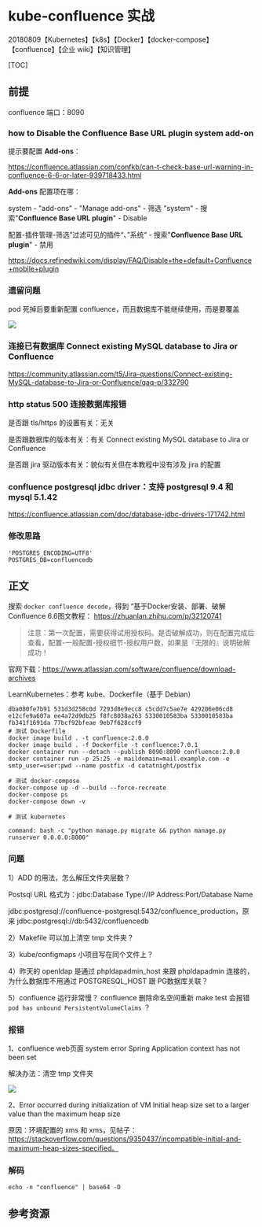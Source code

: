 # kube-confluence 实战

20180809【Kubernetes】【k8s】【Docker】【docker-compose】【confluence】【企业 wiki】【知识管理】

[TOC]

## 前提

confluence 端口：8090



### how to Disable the Confluence Base URL plugin system add-on

提示要配置 **Add-ons**：

https://confluence.atlassian.com/confkb/can-t-check-base-url-warning-in-confluence-6-6-or-later-939718433.html

**Add-ons** 配置项在哪：

system - "add-ons" - "Manage add-ons" - 筛选 "system" - 搜索"**Confluence Base URL plugin**" - Disable

配置-插件管理-筛选”过滤可见的插件“、”系统“ - 搜索"**Confluence Base URL plugin**" - 禁用

https://docs.refinedwiki.com/display/FAQ/Disable+the+default+Confluence+mobile+plugin



### 遗留问题

pod 死掉后要重新配置 confluence，而且数据库不能继续使用，而是要覆盖

![](https://ws3.sinaimg.cn/large/006tNc79gy1fvniuu93laj31kw0zkapb.jpg)



### 连接已有数据库 Connect existing MySQL database to Jira or Confluence

https://community.atlassian.com/t5/Jira-questions/Connect-existing-MySQL-database-to-Jira-or-Confluence/qaq-p/332790



### http status 500 连接数据库报错

是否跟 tls/https 的设置有关：无关

是否跟数据库的版本有关：有关 Connect existing MySQL database to Jira or Confluence

是否跟 jira 驱动版本有关：貌似有关但在本教程中没有涉及 jira 的配置



### confluence postgresql jdbc driver：支持 postgresql 9.4 和 mysql 5.1.42

https://confluence.atlassian.com/doc/database-jdbc-drivers-171742.html



### 修改思路

```
'POSTGRES_ENCODING=UTF8'
POSTGRES_DB=confluencedb
```





## 正文

搜索 `docker confluence decode`，得到 “基于Docker安装、部署、破解Confluence 6.6图文教程： <https://zhuanlan.zhihu.com/p/32120741>  

> 注意：第一次配置，需要获得试用授权码。是否破解成功，则在配置完成后查看，配置-一般配置-授权细节-授权用户数，如果是『无限的』说明破解成功！

官网下载：https://www.atlassian.com/software/confluence/download-archives

LearnKubernetes：参考 kube、Dockerfile（基于 Debian）

```
dba080fe7b91 531d3d258c0d 7293d8e9ecc8 c5cdd7c5ae7e 429206e06cd8 e12cfe9a607a ee4a72d9db25 f8fc8038a263 5330010583ba 5330010583ba fb341f1691da 77bcf92bfeae 9eb7f628ccf9
# 测试 Dockerfile
docker image build . -t confluence:2.0.0
docker image build . -f Dockerfile -t confluence:7.0.1
docker container run --detach --publish 8090:8090 confluence:2.0.0
docker container run -p 25:25 -e maildomain=mail.example.com -e smtp_user=user:pwd --name postfix -d catatnight/postfix

# 测试 docker-compose
docker-compose up -d --build --force-recreate
docker-compose ps
docker-compose down -v

# 测试 kubernetes

command: bash -c "python manage.py migrate && python manage.py runserver 0.0.0.0:8000"
```



### 问题

1）ADD 的用法，怎么解压文件夹层数？

Postsql URL 格式为：jdbc:Database Type://IP Address:Port/Database Name

jdbc:postgresql://confluence-postgresql:5432/confluence_production，原来 jdbc:postgresql://db:5432/confluencedb

2）Makefile 可以加上清空 tmp 文件夹？

3）kube/configmaps 小项目写在同个文件上？

4）昨天的 openldap 是通过 phpldapadmin_host 来跟 phpldapadmin 连接的，为什么数据库不用通过 POSTGRESQL_HOST 跟 PG数据库关联？

5）confluence 运行非常慢？ confluence 删除命名空间重新 make test 会报错 `pod has unbound PersistentVolumeClaims` ？



### 报错

1、confluence web页面 system error Spring Application context has not been set

解决办法：清空 tmp 文件夹

![](https://ws1.sinaimg.cn/large/0069RVTdgy1fu19e9nnwoj30yf0qdacn.jpg)

2、Error occurred during initialization of VM Initial heap size set to a larger value than the maximum heap size

原因：环境配置的 xms 和 xms，见帖子：https://stackoverflow.com/questions/9350437/incompatible-initial-and-maximum-heap-sizes-specified。



### 解码

```
echo -n "confluence" | base64 -D 
```



## 参考资源





